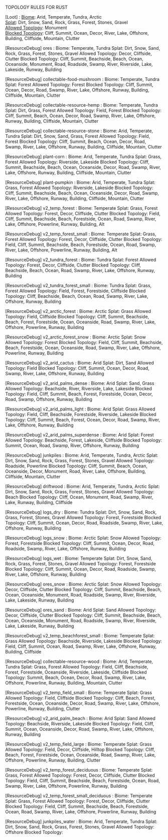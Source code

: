 TOPOLOGY RULES FOR RUST

[Loot] : 
<u>Biome</u>: Arid, Temperate, Tundra, Arctic<br>
<u>Splat</u>: Dirt, Snow, Sand, Rock, Grass, Forest, Stones, Gravel<br>
<u>Allowed Topology</u>: Monument<br>
<u>Blocked Topology</u>: Cliff, Summit, Ocean, Decor, River, Lake, Offshore, Building, Cliffside, Mountain, Clutter<br>

 


[ResourceDebug] ores : 
Biome: Temperate, Tundra
Splat: Dirt, Snow, Sand, Rock, Grass, Forest, Stones, Gravel
Allowed Topology: Decor, Cliffside, Clutter
Blocked Topology: Cliff, Summit, Beachside, Beach, Ocean, Oceanside, Monument, Road, Roadside, Swamp, River, Riverside, Lake, Lakeside, Runway, Building

 


[ResourceDebug] collectable-food-mushroom : 
Biome: Temperate, Tundra
Splat: Forest
Allowed Topology: Forest
Blocked Topology: Cliff, Summit, Ocean, Decor, Road, Swamp, River, Lake, Offshore, Runway, Building, Cliffside, Mountain, Clutter

 


[ResourceDebug] collectable-resource-hemp : 
Biome: Temperate, Tundra
Splat: Dirt, Grass, Forest
Allowed Topology: Field, Forest
Blocked Topology: Cliff, Summit, Beach, Ocean, Decor, Road, Swamp, River, Lake, Offshore, Runway, Building, Cliffside, Mountain, Clutter

 


[ResourceDebug] collectable-resource-stone : 
Biome: Arid, Temperate, Tundra
Splat: Dirt, Snow, Sand, Grass, Forest
Allowed Topology: Field, Forest
Blocked Topology: Cliff, Summit, Beach, Ocean, Decor, Road, Swamp, River, Lake, Offshore, Runway, Building, Cliffside, Mountain, Clutter

 


[ResourceDebug] plant-corn : 
Biome: Arid, Temperate, Tundra
Splat: Grass, Forest
Allowed Topology: Riverside, Lakeside
Blocked Topology: Cliff, Summit, Beachside, Beach, Ocean, Oceanside, Decor, Road, Swamp, River, Lake, Offshore, Runway, Building, Cliffside, Mountain, Clutter

 


[ResourceDebug] plant-pumpkin : 
Biome: Arid, Temperate, Tundra
Splat: Grass, Forest
Allowed Topology: Riverside, Lakeside
Blocked Topology: Cliff, Summit, Beachside, Beach, Ocean, Oceanside, Decor, Road, Swamp, River, Lake, Offshore, Runway, Building, Cliffside, Mountain, Clutter

 


[ResourceDebug] v2_temp_forest : 
Biome: Temperate
Splat: Grass, Forest
Allowed Topology: Forest, Decor, Cliffside, Clutter
Blocked Topology: Field, Cliff, Summit, Beachside, Beach, Forestside, Ocean, Road, Swamp, River, Lake, Offshore, Powerline, Runway, Building, Alt

 


[ResourceDebug] v2_temp_forest_small : 
Biome: Temperate
Splat: Grass, Forest
Allowed Topology: Forest, Decor, Cliffside, Clutter
Blocked Topology: Field, Cliff, Summit, Beachside, Beach, Forestside, Ocean, Road, Swamp, River, Lake, Offshore, Powerline, Runway, Building, Alt

 


[ResourceDebug] v2_tundra_forest : 
Biome: Tundra
Splat: Forest
Allowed Topology: Forest, Decor, Cliffside, Clutter
Blocked Topology: Cliff, Beachside, Beach, Ocean, Road, Swamp, River, Lake, Offshore, Runway, Building

 


[ResourceDebug] v2_tundra_forest_small : 
Biome: Tundra
Splat: Grass, Forest
Allowed Topology: Field, Forest, Forestside, Cliffside
Blocked Topology: Cliff, Beachside, Beach, Ocean, Road, Swamp, River, Lake, Offshore, Runway, Building

 


[ResourceDebug] v2_arctic_forest : 
Biome: Arctic
Splat: Grass
Allowed Topology: Field, Cliffside
Blocked Topology: Cliff, Summit, Beachside, Beach, Forest, Forestside, Ocean, Oceanside, Road, Swamp, River, Lake, Offshore, Powerline, Runway, Building

 


[ResourceDebug] v2_arctic_forest_snow : 
Biome: Arctic
Splat: Snow
Allowed Topology: Forest
Blocked Topology: Field, Cliff, Summit, Beachside, Beach, Forestside, Ocean, Oceanside, Road, Swamp, River, Lake, Offshore, Powerline, Runway, Building

 


[ResourceDebug] v2_arid_cactus : 
Biome: Arid
Splat: Dirt, Sand
Allowed Topology: Field
Blocked Topology: Cliff, Summit, Ocean, Decor, Road, Swamp, River, Lake, Offshore, Runway, Building

 


[ResourceDebug] v2_arid_palms_dense : 
Biome: Arid
Splat: Sand, Grass
Allowed Topology: Beachside, River, Riverside, Lake, Lakeside
Blocked Topology: Field, Cliff, Summit, Beach, Forest, Forestside, Ocean, Decor, Road, Swamp, Offshore, Runway, Building

 


[ResourceDebug] v2_arid_palms_light : 
Biome: Arid
Splat: Grass
Allowed Topology: Field, Cliff, Beachside, Forestside, Riverside, Lakeside
Blocked Topology: Cliff, Summit, Beach, Forest, Ocean, Decor, Road, Swamp, River, Lake, Offshore, Runway, Building

 


[ResourceDebug] v2_arid_palms_superdense : 
Biome: Arid
Splat: Forest
Allowed Topology: Beachside, Forest, Lakeside, Cliffside
Blocked Topology: Summit, Ocean, Road, Swamp, River, Offshore, Runway, Building

 


[ResourceDebug] junkpiles : 
Biome: Arid, Temperate, Tundra, Arctic
Splat: Dirt, Snow, Sand, Rock, Grass, Forest, Stones, Gravel
Allowed Topology: Roadside, Powerline
Blocked Topology: Cliff, Summit, Beach, Ocean, Oceanside, Decor, Monument, Road, River, Lake, Offshore, Building, Cliffside, Mountain, Clutter

 


[ResourceDebug] driftwood : 
Biome: Arid, Temperate, Tundra, Arctic
Splat: Dirt, Snow, Sand, Rock, Grass, Forest, Stones, Gravel
Allowed Topology: Beach
Blocked Topology: Cliff, Ocean, Monument, Road, Swamp, River, Lake, Runway, Building, Cliffside

 


[ResourceDebug] logs_dry : 
Biome: Tundra
Splat: Dirt, Snow, Sand, Rock, Grass, Forest, Stones, Gravel
Allowed Topology: Forest, Forestside
Blocked Topology: Cliff, Summit, Ocean, Decor, Road, Roadside, Swamp, River, Lake, Offshore, Runway, Building

 


[ResourceDebug] logs_snow : 
Biome: Arctic
Splat: Snow
Allowed Topology: Forest, Forestside
Blocked Topology: Cliff, Summit, Ocean, Decor, Road, Roadside, Swamp, River, Lake, Offshore, Runway, Building

 


[ResourceDebug] logs_wet : 
Biome: Temperate
Splat: Dirt, Snow, Sand, Rock, Grass, Forest, Stones, Gravel
Allowed Topology: Forest, Forestside
Blocked Topology: Cliff, Summit, Ocean, Decor, Road, Roadside, Swamp, River, Lake, Offshore, Runway, Building

 


[ResourceDebug] ores_snow : 
Biome: Arctic
Splat: Snow
Allowed Topology: Decor, Cliffside, Clutter
Blocked Topology: Cliff, Summit, Beachside, Beach, Ocean, Oceanside, Monument, Road, Roadside, Swamp, River, Riverside, Lake, Lakeside, Runway, Building

 


[ResourceDebug] ores_sand : 
Biome: Arid
Splat: Sand
Allowed Topology: Decor, Cliffside, Clutter
Blocked Topology: Cliff, Summit, Beachside, Beach, Ocean, Oceanside, Monument, Road, Roadside, Swamp, River, Riverside, Lake, Lakeside, Runway, Building

 


[ResourceDebug] v2_temp_beachforest_small : 
Biome: Temperate
Splat: Grass
Allowed Topology: Beachside, Riverside, Lakeside
Blocked Topology: Field, Cliff, Summit, Ocean, Road, Swamp, River, Lake, Offshore, Runway, Building, Cliffside

 


[ResourceDebug] collectable-resource-wood : 
Biome: Arid, Temperate, Tundra
Splat: Grass, Forest
Allowed Topology: Field, Cliff, Beachside, Forest, Forestside, Oceanside, Riverside, Lakeside, Cliffside
Blocked Topology: Summit, Beach, Ocean, Decor, Road, Swamp, River, Lake, Offshore, Powerline, Runway, Building, Mountain, Clutter

 


[ResourceDebug] v2_temp_field_small : 
Biome: Temperate
Splat: Grass
Allowed Topology: Field, Cliffside
Blocked Topology: Cliff, Beach, Forest, Forestside, Ocean, Oceanside, Decor, Road, Swamp, River, Lake, Offshore, Powerline, Runway, Building, Clutter

 


[ResourceDebug] v2_arid_palm_beach : 
Biome: Arid
Splat: Sand
Allowed Topology: Beachside, Riverside, Lakeside
Blocked Topology: Field, Cliff, Summit, Ocean, Oceanside, Decor, Road, Swamp, River, Lake, Offshore, Runway, Building

 


[ResourceDebug] v2_temp_field_large : 
Biome: Temperate
Splat: Grass
Allowed Topology: Field, Decor, Cliffside, Hilltop
Blocked Topology: Cliff, Beach, Forest, Forestside, Ocean, Oceanside, Road, Swamp, River, Lake, Offshore, Powerline, Runway, Building, Clutter

 


[ResourceDebug] v2_temp_forest_deciduous : 
Biome: Temperate
Splat: Grass, Forest
Allowed Topology: Forest, Decor, Cliffside, Clutter
Blocked Topology: Field, Cliff, Summit, Beachside, Beach, Forestside, Ocean, Road, Swamp, River, Lake, Offshore, Powerline, Runway, Building

 


[ResourceDebug] v2_temp_forest_small_deciduous : 
Biome: Temperate
Splat: Grass, Forest
Allowed Topology: Forest, Decor, Cliffside, Clutter
Blocked Topology: Field, Cliff, Summit, Beachside, Beach, Forestside, Ocean, Road, Swamp, River, Lake, Offshore, Powerline, Runway, Building

 


[ResourceDebug] junkpiles_water : 
Biome: Arid, Temperate, Tundra
Splat: Dirt, Snow, Sand, Rock, Grass, Forest, Stones, Gravel
Allowed Topology: Offshore
Blocked Topology: 

